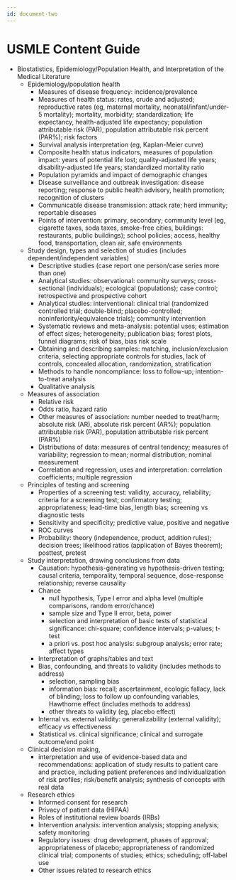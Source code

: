 ```yaml
---
id: document-two
---
```


# USMLE Content Guide

-  Biostatistics, Epidemiology/Population Health, and Interpretation of the Medical Literature
    -  Epidemiology/population health
        - Measures of disease frequency: incidence/prevalence
        - Measures of health status: rates, crude and adjusted; reproductive rates (eg, maternal mortality, neonatal/infant/under-5 mortality); mortality, morbidity; standardization; life expectancy, health-adjusted life expectancy; population attributable risk (PAR), population attributable risk percent (PAR%); risk factors
        - Survival analysis interpretation (eg, Kaplan-Meier curve)
        - Composite health status indicators, measures of population impact: years of potential life lost; quality-adjusted life years; disability-adjusted life years; standardized mortality ratio
        - Population pyramids and impact of demographic changes
        - Disease surveillance and outbreak investigation: disease reporting; response to public health advisory, health promotion; recognition of clusters
        - Communicable disease transmission: attack rate; herd immunity; reportable diseases 
        - Points of intervention: primary, secondary; community level (eg, cigarette taxes, soda taxes, smoke-free cities, buildings: restaurants, public buildings); school policies; access, healthy food, transportation, clean air, safe environments
    -  Study design, types and selection of studies (includes dependent/independent variables)
        - Descriptive studies (case report one person/case series more than one) 
        - Analytical studies: observational: community surveys; cross-sectional (individuals); ecological (populations); case control; retrospective and prospective cohort
        - Analytical studies: interventional: clinical trial (randomized controlled trial; double-blind; placebo-controlled; noninferiority/equivalence trials); community intervention
        - Systematic reviews and meta-analysis: potential uses; estimation of effect sizes; heterogeneity; publication bias; forest plots, funnel diagrams; risk of bias, bias risk scale
        - Obtaining and describing samples: matching, inclusion/exclusion criteria, selecting appropriate controls for studies, lack of controls, concealed allocation, randomization, stratification
        - Methods to handle noncompliance: loss to follow-up; intention-to-treat analysis
        - Qualitative analysis
    -  Measures of association
        - Relative risk
        - Odds ratio, hazard ratio
        - Other measures of association: number needed to treat/harm; absolute risk (AR), absolute risk percent (AR%); population attributable risk (PAR), population attributable risk percent (PAR%)
        - Distributions of data: measures of central tendency; measures of variability; regression to mean; normal distribution; nominal measurement
        - Correlation and regression, uses and interpretation: correlation coefficients; multiple regression
    -  Principles of testing and screening
        - Properties of a screening test: validity, accuracy, reliability; criteria for a screening test; confirmatory testing; appropriateness; lead-time bias, length bias; screening vs diagnostic tests
        - Sensitivity and specificity; predictive value, positive and negative
        - ROC curves
        - Probability: theory (independence, product, addition rules); decision trees; likelihood ratios (application of Bayes theorem); posttest, pretest
    -  Study interpretation, drawing conclusions from data
        - Causation: hypothesis-generating vs hypothesis-driven testing; causal criteria, temporality, temporal sequence, dose-response relationship; reverse causality
        - Chance
            - null hypothesis, Type I error and alpha level (multiple comparisons, random error/chance)
            - sample size and Type II error, beta, power
            - selection and interpretation of basic tests of statistical significance: chi-square; confidence intervals; p-values; t-test
            - a priori vs. post hoc analysis: subgroup analysis; error rate; affect types
        - Interpretation of graphs/tables and text
        - Bias, confounding, and threats to validity (includes methods to address)
            - selection, sampling bias
            - information bias: recall; ascertainment, ecologic fallacy, lack of blinding; loss to follow up confounding variables, Hawthorne effect (includes methods to address)
            - other threats to validity (eg, placebo effect)
        - Internal vs. external validity: generalizability (external validity); efficacy vs effectiveness
        - Statistical vs. clinical significance; clinical and surrogate outcome/end point 
    -  Clinical decision making, 
        - interpretation and use of evidence-based data and recommendations: application of study results to patient care and practice, including patient preferences and individualization of risk profiles; risk/benefit analysis; synthesis of concepts with real data
    -  Research ethics
        - Informed consent for research
        - Privacy of patient data (HIPAA)
        - Roles of institutional review boards (IRBs)
        - Intervention analysis: intervention analysis; stopping analysis; safety monitoring 
        - Regulatory issues: drug development, phases of approval; appropriateness of placebo; appropriateness of randomized clinical trial; components of studies; ethics; scheduling; off-label use
        - Other issues related to research ethics
